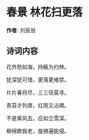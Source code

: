 # 春景 林花扫更落

**作者**: 刘辰翁

## 诗词内容

花外愁如海，持觞为扫林。

犹深犹可惜，更落更难禁。

片片春将尽，三三径莫寻。

青苔才列席，红雨又沾襟。

不是乘风去，应如立雪深。

柳绵欺我老，旋拂遍能侵。

